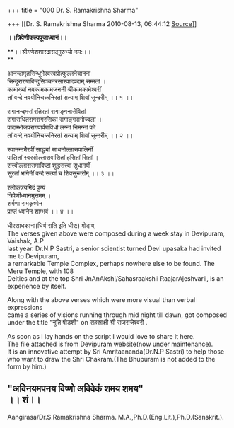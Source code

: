 +++
title = "000 Dr. S. Ramakrishna Sharma"

+++
[[Dr. S. Ramakrishna Sharma	2010-08-13, 06:44:12 [Source](https://groups.google.com/g/bvparishat/c/DVEBA2txJ_o)]]



**।।त्रिवेणीकल्पपूजाध्यानं।।**  

**।।श्रीगणेशशारदासद्गुरुभ्यो नम:।।  
**

आनन्दामृतसिन्धुभैरवरवप्रोत्फुल्लनेत्राननां  
सिन्दूरारुणबिन्दुसिञ्चनरसास्वादप्रदाम् सम्मतां ।  
कामाख्यां नवकामकामजननीं श्रीकामकामेश्वरीं  
तां वन्दे नवयोनिचक्रनिरतां सत्याम् शिवां सुन्दरीम् ।। १ ।।  
  
रागानन्दभरां रतिरतां रागाङ्गनासेवितां  
रागाराधितरागरागरसिकां रागाङ्गरागोज्वलां ।  
पादाम्भोजपरागपार्वणविधौ लग्नां निमग्नां पदे  
तां वन्दे नवयोनिचक्रनिरतां सत्याम् शिवां सुन्दरीम् ।। २ ।।  
  
स्वानन्दभैरवीं साद्ध्यां साधनोल्लासपालिनीं  
पालितां स्वरसोल्लासवासितां हसितां सितां ।  
सत्त्वोल्लाससमाविष्टां शुद्धसत्त्वां सुधामयीं  
सुरतां भगिनीं वन्दे सत्यां च शिवसुन्दरीम् ।। ३ ।।  
  
श्लोकत्रयमिदं पुण्यं  
त्रिवेणीध्यानमुत्तमम् ।  
शर्मणा रामकृष्णेन  
प्राप्तं ध्यानेन शाम्भवं ।। ४ ।।  
  
धीरसाधकानां(धियं राति इति धीर:) मोदाय,  
The verses given above were composed during a week stay in Devipuram, Vaishak, A.P  
last year. Dr.N.P Sastri, a senior scientist turned Devi upasaka had invited me to Devipuram,  
a remarkable Temple Complex, perhaps nowhere else to be found. The Meru Temple, with 108  
Deities and at the top Shri JnAnAkshi/Sahasraakshii RaajarAjeshvarii, is an experience by itself.  
  
Along with the above verses which were more visual than verbal expressions  
came a series of visions running through mid night till dawn, got composed  
under the title "नुति षोडशी" on सहस्राक्षी श्री राजराजेश्वरी .  
  
As soon as I lay hands on the script I would love to share it here.  
The file attached is from Devipuram website(now under maintenance).  
It is an innovative attempt by Sri Amritaananda(Dr.N.P Sastri) to help those  
who want to draw the Shri Chakram.(The Bhupuram is not added to the form by him.)  
  
"अविनयमपनय विष्णो अविवेकं शमय शमय"  
।। शं।।  
--  
Aangirasa/Dr.S.Ramakrishna Sharma. M.A.,Ph.D.(Eng.Lit.),Ph.D.(Sanskrit.).  

